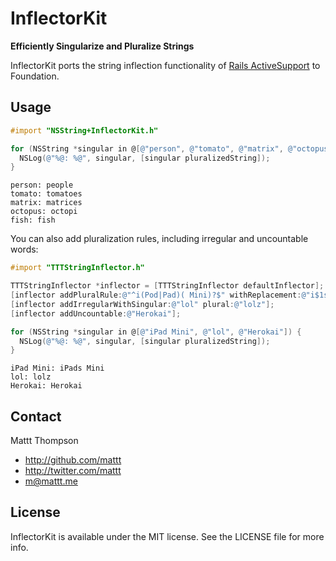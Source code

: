 InflectorKit
============

**Efficiently Singularize and Pluralize Strings**

InflectorKit ports the string inflection functionality of [Rails ActiveSupport](https://github.com/rails/rails/blob/master/activesupport/lib/active_support/inflector/inflections.rb) to Foundation.

## Usage

```objective-c
#import "NSString+InflectorKit.h"

for (NSString *singular in @[@"person", @"tomato", @"matrix", @"octopus", @"fish"]) {
  NSLog(@"%@: %@", singular, [singular pluralizedString]);
}
```

    person: people
    tomato: tomatoes
    matrix: matrices
    octopus: octopi
    fish: fish

You can also add pluralization rules, including irregular and uncountable words:

```objective-c
#import "TTTStringInflector.h"

TTTStringInflector *inflector = [TTTStringInflector defaultInflector];
[inflector addPluralRule:@"^i(Pod|Pad)( Mini)?$" withReplacement:@"i$1s$2"];
[inflector addIrregularWithSingular:@"lol" plural:@"lolz"];
[inflector addUncountable:@"Herokai"];

for (NSString *singular in @[@"iPad Mini", @"lol", @"Herokai"]) {
  NSLog(@"%@: %@", singular, [singular pluralizedString]);
}
```

    iPad Mini: iPads Mini
    lol: lolz
    Herokai: Herokai

## Contact

Mattt Thompson

- http://github.com/mattt
- http://twitter.com/mattt
- m@mattt.me

## License

InflectorKit is available under the MIT license. See the LICENSE file for more info.
